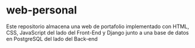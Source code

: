 # web-personal
Este repositorio almacena una web de portafolio implementado con HTML, CSS, JavaScript del lado del Front-End y Django junto a una base de datos en PostgreSQL del lado del Back-end
